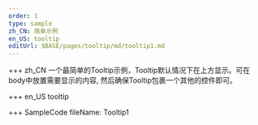 ```yaml
--- 
order: 1
type: sample
zh_CN: 简单示例
en_US: tooltip
editUrl: $BASE/pages/tooltip/md/tooltip1.md
---
```


+++ zh_CN
一个最简单的Tooltip示例，Tooltip默认情况下在上方显示。可在body中放置需要显示的内容, 然后确保Tooltip包裹一个其他的控件即可。
 

+++ en_US
tooltip

+++ SampleCode
fileName: Tooltip1
